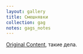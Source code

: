 ```yaml
---
layout: gallery
title: Смешнявки
collection: gag
notes: gags_notes
---
```

[Original Content](/assets/gags/2020-05-21-meme-maker.png), такие дела.

